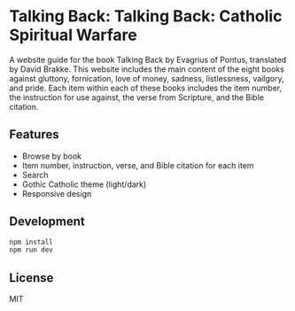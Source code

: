 # Talking Back: Talking Back: Catholic Spiritual Warfare

A website guide for the book Talking Back by Evagrius of Pontus, translated by David Brakke. This website includes the main content of the eight books against gluttony, fornication, love of money, sadness, listlessness, vailgory, and pride. Each item within each of these books includes the item number, the instruction for use against, the verse from Scripture, and the Bible citation.

## Features
- Browse by book
- Item number, instruction, verse, and Bible citation for each item
- Search
- Gothic Catholic theme (light/dark)
- Responsive design

## Development
```bash
npm install
npm run dev
```

## License
MIT
